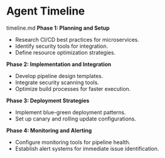 # Agent Timeline

timeline.md
**Phase 1: Planning and Setup**
- Research CI/CD best practices for microservices.
- Identify security tools for integration.
- Define resource optimization strategies.

**Phase 2: Implementation and Integration**
- Develop pipeline design templates.
- Integrate security scanning tools.
- Optimize build processes for faster execution.

**Phase 3: Deployment Strategies**
- Implement blue-green deployment patterns.
- Set up canary and rolling update configurations.

**Phase 4: Monitoring and Alerting**
- Configure monitoring tools for pipeline health.
- Establish alert systems for immediate issue identification.

###
